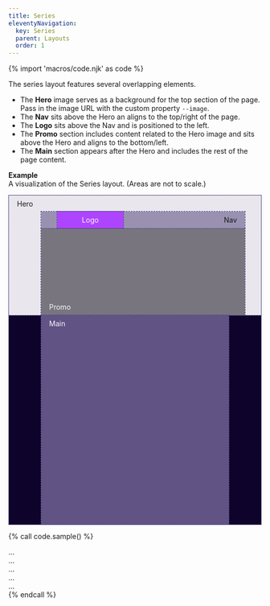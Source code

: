 ```yaml
---
title: Series
eleventyNavigation:
  key: Series
  parent: Layouts
  order: 1
---
```


{% import 'macros/code.njk' as code %}

<style>
  .lwj-layout-series-sample {
    border: 1px solid #615384;
    background-color: #0E032A;
    display: grid;
    grid-template-columns: 64px 1fr 64px;
    grid-template-rows: 32px auto 1fr auto;
    > * {
      outline: 1px dashed darkslateblue;
      outline-offset: 0px;
      padding: .5rem 1rem;
    }
    > [data-grid-area="hero"] {
      grid-column: 1 / -1;
      grid-row: 1 / 4;
      aspect-ratio: 1200/567;
      background-color: #E9E7ED;
    }
    > [data-grid-area="logo"] {
      grid-column: 2 / 3;
      grid-row: 2 / 3;
      z-index: 10;
      margin-left: 32px;
      background-color: #AE45FE;
      color: #FAF9FD;
      width: 100px;
      height: fit-content;
      z-index: 15;
      text-align: center;
      align-content: center;
    }
    > [data-grid-area="nav"] {
      grid-row: 2 / 3;
      grid-column: 2 / 3;
      width: 100%;
      height: fit-content;
      background-color: #9A91B1;
      z-index: 10;
      text-align: right;
      align-content: center;
    }
    > [data-grid-area="promo"] {
      grid-row: 3 / 4;
      grid-column: 2 / 3;
      background-color: #78757f;
      color: #FAF9FD;
      width: 100%;
      align-content: end;
    }
    > [data-grid-area="main"] {
      grid-row: 4 / 5;
      grid-column: 2 / 3;
      height: 400px;
      background-color: #615384;
      color: #FAF9FD;
    }
  }
</style>

The series layout features several overlapping elements.

* The **Hero** image serves as a background for the top section of the page. Pass in the image URL with the custom property `--image`.
* The **Nav** sits above the Hero an aligns to the top/right of the page.
* The **Logo** sits above the Nav and is positioned to the left.
* The **Promo** section includes content related to the Hero image and sits above the Hero and aligns to the bottom/left.
* The **Main** section appears after the Hero and includes the rest of the page content.

**Example**  
A visualization of the Series layout. (Areas are not to scale.)

<div class="lwj-layout-series-sample">
  <div data-grid-area="logo">Logo</div>
  <nav data-grid-area="nav">Nav</nav>
  <div data-grid-area="hero">Hero</div>
  <div data-grid-area="promo">Promo</div>
  <main data-grid-area="main">Main</main>
</div>

{% call code.sample() %}
<div class="lwj-layout-series">
  <div data-grid-area="logo">...</div>
  <nav data-grid-area="nav">...</nav>
  <div data-grid-area="hero" style="--image: url('jason-hero.jpg')">...</div>
  <div data-grid-area="promo">...</div>
  <main data-grid-area="main">...</main>
</div>
{% endcall %}